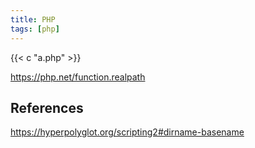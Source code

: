 ```yaml
---
title: PHP
tags: [php]
---
```


{{< c "a.php" >}}

<https://php.net/function.realpath>

## References

<https://hyperpolyglot.org/scripting2#dirname-basename>
